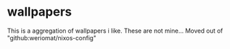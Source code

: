 # wallpapers
This is a aggregation of wallpapers i like. 
These are not mine... 
Moved out of "github:weriomat/nixos-config"

